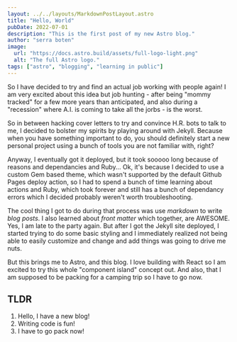 ```yaml
---
layout: ../../layouts/MarkdownPostLayout.astro
title: "Hello, World"
pubDate: 2022-07-01
description: "This is the first post of my new Astro blog."
author: "serra boten"
image:
  url: "https://docs.astro.build/assets/full-logo-light.png"
  alt: "The full Astro logo."
tags: ["astro", "blogging", "learning in public"]
---
```


So I have decided to try and find an actual job working with people again! I am very excited about this idea but job hunting - after being "mommy tracked" for a few more years than anticipated, and also during a "recession" where A.I. is coming to take all the jorbs - is the worst.

So in between hacking cover letters to try and convince H.R. bots to talk to me, I decided to bolster my spirits by playing around with Jekyll. Because when you have something important to do, you should definitely start a new personal project using a bunch of tools you are not familiar with, right?

Anyway, I eventually got it deployed, but it took sooooo long because of reasons and dependancies and Ruby... Ok, it's because I decided to use a custom Gem based theme, which wasn't supported by the default Github Pages deploy action, so I had to spend a bunch of time learning about actions and Ruby, which took forever and still has a bunch of dependancy errors which I decided probably weren't worth troubleshooting.

The cool thing I got to do during that process was use _markdown_ to write _blog posts_. I also learned about _front matter_ which together, are AWESOME. Yes, I am late to the party again. But after I got the Jekyll site deployed, I started trying to do some basic styling and I immediately realized not being able to easily customize and change and add things was going to drive me nuts.

But this brings me to Astro, and this blog. I love building with React so I am excited to try this whole "component island" concept out. And also, that I am supposed to be packing for a camping trip so I have to go now.

## TLDR

1. Hello, I have a new blog!
2. Writing code is fun!
3. I have to go pack now!
